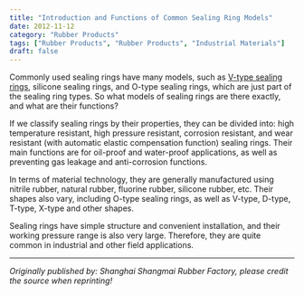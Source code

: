 ```yaml
---
title: "Introduction and Functions of Common Sealing Ring Models"
date: 2012-11-12
category: "Rubber Products"
tags: ["Rubber Products", "Rubber Products", "Industrial Materials"]
draft: false
---
```


Commonly used sealing rings have many models, such as [V-type sealing rings](http://www.smpolymer.com/), silicone sealing rings, and O-type sealing rings, which are just part of the sealing ring types. So what models of sealing rings are there exactly, and what are their functions?

If we classify sealing rings by their properties, they can be divided into: high temperature resistant, high pressure resistant, corrosion resistant, and wear resistant (with automatic elastic compensation function) sealing rings. Their main functions are for oil-proof and water-proof applications, as well as preventing gas leakage and anti-corrosion functions.

In terms of material technology, they are generally manufactured using nitrile rubber, natural rubber, fluorine rubber, silicone rubber, etc. Their shapes also vary, including O-type sealing rings, as well as V-type, D-type, T-type, X-type and other shapes.

Sealing rings have simple structure and convenient installation, and their working pressure range is also very large. Therefore, they are quite common in industrial and other field applications.

---

*Originally published by: Shanghai Shangmai Rubber Factory, please credit the source when reprinting!*